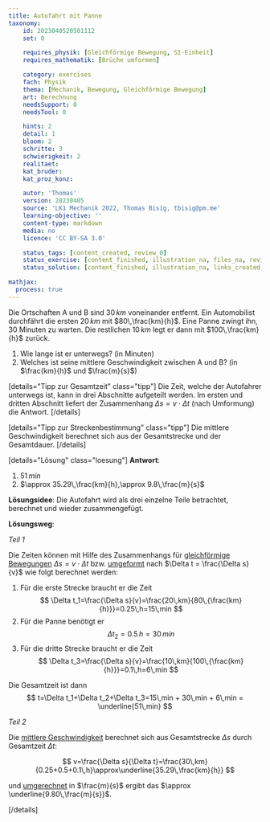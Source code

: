 ```yaml
---
title: Autofahrt mit Panne
taxonomy:
	id: 2023040520501112
	set: 0

	requires_physik: [Gleichförmige Bewegung, SI-Einheit]
	requires_mathematik: [Brüche umformen]

	category: exercises
	fach: Physik
	thema: [Mechanik, Bewegung, Gleichförmige Bewegung]
	art: Berechnung
	needsSupport: 0
	needsTool: 0

	hints: 2
	detail: 1
	bloom: 2
	schritte: 3
	schwierigkeit: 2
	realitaet: 
	kat_bruder:
	kat_proz_konz: 

	autor: 'Thomas'
	version: 20230405
	source: 'LK1 Mechanik 2022, Thomas Bisig, tbisig@pm.me'
	learning-objective: ''
	content-type: markdown
	media: no
	licence: 'CC BY-SA 3.0'

	status_tags: [content_created, review_0]
	status_exercise: [content_finished, illustration_na, files_na, review_1]
	status_solution: [content_finished, illustration_na, links_created, files_na, review_1]

mathjax:
  process: true
---
```


Die Ortschaften A und B sind $30\,km$ voneinander entfernt. Ein Automobilist durchfährt die ersten $20\,km$ mit $80\,\frac{km}{h}$. Eine Panne zwingt ihn, $30$ Minuten zu warten. Die restlichen $10\,km$ legt er dann mit $100\,\frac{km}{h}$ zurück.
1. Wie lange ist er unterwegs? (in Minuten)
2. Welches ist seine mittlere Geschwindigkeit zwischen A und B? (in $\frac{km}{h}$ und $\frac{m}{s}$)


[details="Tipp zur Gesamtzeit" class="tipp"]
Die Zeit, welche der Autofahrer unterwegs ist, kann in drei Abschnitte aufgeteilt werden. Im ersten und dritten Abschnitt liefert der Zusammenhang $\Delta s = v \cdot \Delta t$ (nach Umformung) die Antwort.
[/details]

[details="Tipp zur Streckenbestimmung" class="tipp"]
Die mittlere Geschwindigkeit berechnet sich aus der Gesamtstrecke und der Gesamtdauer.
[/details]

[details="Lösung" class="loesung"]
**Antwort**:
1. $51\,min$
2. $\approx 35.29\,\frac{km}{h},\approx 9.8\,\frac{m}{s}$

**Lösungsidee**: Die Autofahrt wird als drei einzelne Teile betrachtet, berechnet und wieder zusammengefügt.

**Lösungsweg**:

_Teil 1_

Die Zeiten können mit Hilfe des Zusammenhangs für [gleichförmige Bewegungen](../) $\Delta s = v \cdot \Delta t$ bzw. [umgeformt](../) nach $\Delta t = \frac{\Delta s}{v}$ wie folgt berechnet werden:
1. Für die erste Strecke braucht er die Zeit
$$
\Delta t_1=\frac{\Delta s}{v}=\frac{20\,km}{80\,{\frac{km}{h}}}=0.25\,h=15\,min
$$
2. Für die Panne benötigt er
$$
\Delta t_2 = 0.5\,h=30\,min
$$
3. Für die dritte Strecke braucht er die Zeit
$$
\Delta t_3=\frac{\Delta s}{v}=\frac{10\,km}{100\,{\frac{km}{h}}}=0.1\,h=6\,min
$$

Die Gesamtzeit ist dann
$$
t=\Delta t_1+\Delta t_2+\Delta t_3=15\,min + 30\,min + 6\,min = \underline{51\,min}
$$

_Teil 2_

Die [mittlere Geschwindigkeit](../) berechnet sich aus Gesamtstrecke $\Delta s$ durch Gesamtzeit $\Delta t$:

$$
v=\frac{\Delta s}{\Delta t}=\frac{30\,km}{0.25+0.5+0.1\,h}\approx\underline{35.29\,\frac{km}{h}}
$$

und [umgerechnet](../) in $\frac{m}{s}$ ergibt das $\approx \underline{9.80\,\frac{m}{s}}$.



[/details]